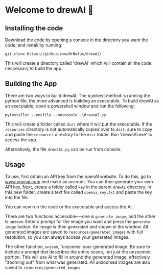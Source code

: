 # Welcome to drewAI 🤠

## Installing the code
Download the code by opening a console in the directory you want the code, and install by running:
```
git clone https://github.com/MrBofus/drewAI/
```
This will create a directory called 'drewAI' which will contain all the code neccessary to build the app.

## Building the App
There are two ways to build drewAI. The quickest method is running the python file, the more advanced is building an executable. To build drewAI as an executable, open a powershell window and run the following:
```
pyinstaller --onefile --noconsole .\drewsAI.py
```
This will create a folder called `dist` where it will put the executable. If the `resources` directory is not automatically copied over to `dist`, sure to copy and paste the `resources` directory to the `dist` folder. Run 'drewsAI.exe' to access the app.

Alternatively, the file `drewsAI.py` can be run from console.

## Usage
To use, first obtain an API key from the openAI website. To do this, go to www.openai.com and make an account. You can then generate your own API key. Next, create a folder called `key` in the parent `drewAI` directory. In this new folder, create a text file called `openai_key.txt` and paste the key into the file.

You can now run the code or the executable and access the AI.

There are two functions accessible---one is `generate image`, and the other is `unzoom`. Enter a prompt for the image you want and press the `generate image` button. An image is then generated and shown in the window. All generated images are saved to `resources/generated_images` with full resolution, so you can always access your generated images.

The other function, `unzoom`, 'unzooms' your generated image. Be sure to include a prompt that describes the entire scene, not just the unzoomed portion. This will use AI to fill in around the generated image, effectively "zooming out" from what was generated. All unzoomed images are also saved to `resources/generated_images`.
